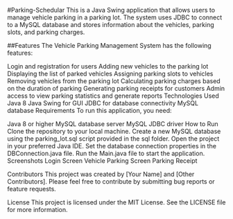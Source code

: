 #Parking-Schedular
This is a Java Swing application that allows users to manage vehicle parking in a parking lot. The system uses JDBC to connect to a MySQL database and stores information about the vehicles, parking slots, and parking charges.

##Features
The Vehicle Parking Management System has the following features:

Login and registration for users
Adding new vehicles to the parking lot
Displaying the list of parked vehicles
Assigning parking slots to vehicles
Removing vehicles from the parking lot
Calculating parking charges based on the duration of parking
Generating parking receipts for customers
Admin access to view parking statistics and generate reports
Technologies Used
Java 8
Java Swing for GUI
JDBC for database connectivity
MySQL database
Requirements
To run this application, you need:

Java 8 or higher
MySQL database server
MySQL JDBC driver
How to Run
Clone the repository to your local machine.
Create a new MySQL database using the parking_lot.sql script provided in the sql folder.
Open the project in your preferred Java IDE.
Set the database connection properties in the DBConnection.java file.
Run the Main.java file to start the application.
Screenshots
Login Screen
Vehicle Parking Screen
Parking Receipt

Contributors
This project was created by [Your Name] and [Other Contributors]. Please feel free to contribute by submitting bug reports or feature requests.

License
This project is licensed under the MIT License. See the LICENSE file for more information.
